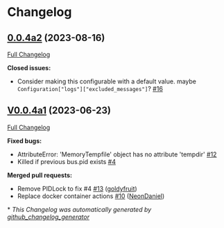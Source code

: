 # Changelog

## [0.0.4a2](https://github.com/OpenVoiceOS/ovos-messagebus/tree/0.0.4a2) (2023-08-16)

[Full Changelog](https://github.com/OpenVoiceOS/ovos-messagebus/compare/V0.0.4a1...0.0.4a2)

**Closed issues:**

- Consider making this configurable with a default value.  maybe `Configuration["logs"]["excluded_messages"]`? [\#16](https://github.com/OpenVoiceOS/ovos-messagebus/issues/16)

## [V0.0.4a1](https://github.com/OpenVoiceOS/ovos-messagebus/tree/V0.0.4a1) (2023-06-23)

[Full Changelog](https://github.com/OpenVoiceOS/ovos-messagebus/compare/V0.0.3...V0.0.4a1)

**Fixed bugs:**

- AttributeError: 'MemoryTempfile' object has no attribute 'tempdir' [\#12](https://github.com/OpenVoiceOS/ovos-messagebus/issues/12)
- Killed if previous bus.pid exists [\#4](https://github.com/OpenVoiceOS/ovos-messagebus/issues/4)

**Merged pull requests:**

- Remove PIDLock to fix \#4 [\#13](https://github.com/OpenVoiceOS/ovos-messagebus/pull/13) ([goldyfruit](https://github.com/goldyfruit))
- Replace docker container actions [\#10](https://github.com/OpenVoiceOS/ovos-messagebus/pull/10) ([NeonDaniel](https://github.com/NeonDaniel))



\* *This Changelog was automatically generated by [github_changelog_generator](https://github.com/github-changelog-generator/github-changelog-generator)*
